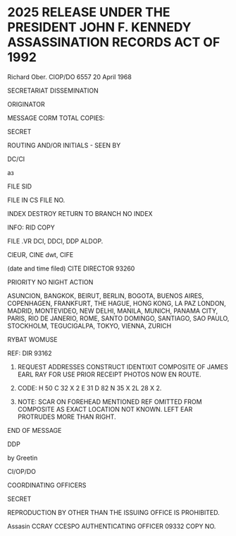 # 2025 RELEASE UNDER THE PRESIDENT JOHN F. KENNEDY ASSASSINATION RECORDS ACT OF 1992

Richard Ober.
CIOP/DO
6557
20 April 1968

SECRETARIAT DISSEMINATION

ORIGINATOR

MESSAGE CORM
TOTAL COPIES:

SECRET

ROUTING AND/OR INITIALS - SEEN BY

DC/CI

аз

FILE SID

FILE IN CS FILE NO.

INDEX
DESTROY
RETURN TO
BRANCH
NO INDEX

INFO:
RID COPY

FILE .VR DCI, DDCI, DDP ALDOP.

ClEUR, CINE dwt, CIFE

(date and time filed)
CITE DIRECTOR 93260

PRIORITY NO NIGHT ACTION

ASUNCION, BANGKOK, BEIRUT, BERLIN, BOGOTA, BUENOS AIRES,
COPENHAGEN, FRANKFURT, THE HAGUE, HONG KONG, LA PAZ LONDON,
MADRID, MONTEVIDEO, NEW DELHI, MANILA, MUNICH, PANAMA CITY,
PARIS, RIO DE JANERIO, ROME, SANTO DOMINGO, SANTIAGO, SAO PAULO,
STOCKHOLM, TEGUCIGALPA, TOKYO, VIENNA, ZURICH

RYBAT WOMUSE

REF: DIR 93162

1. REQUEST ADDRESSES CONSTRUCT IDENTIXIT COMPOSITE
   OF JAMES EARL RAY FOR USE PRIOR RECEIPT PHOTOS NOW EN ROUTE.

2. CODE: Η 50 C 32 X 2 E 31 D 82 N 35 X 2L 28 X 2.

3. NOTE: SCAR ON FOREHEAD MENTIONED REF OMITTED FROM
   COMPOSITE AS EXACT LOCATION NOT KNOWN. LEFT EAR PROTRUDES MORE
   THAN RIGHT.

END OF MESSAGE

DDP

by Greetin

CI/OP/DO

COORDINATING OFFICERS

SECRET

REPRODUCTION BY OTHER THAN THE ISSUING OFFICE IS PROHIBITED.

Assasin
CCRAY
CCESPO
AUTHENTICATING
OFFICER
09332
COPY NO.
